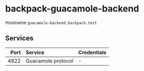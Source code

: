 # backpack-guacamole-backend

Hostname `guacamole-backend.backpack.test`

## Services

| Port | Service | Credentials
| ---: | :------ | :----------
| 4822 | Guacamole protocol | -
